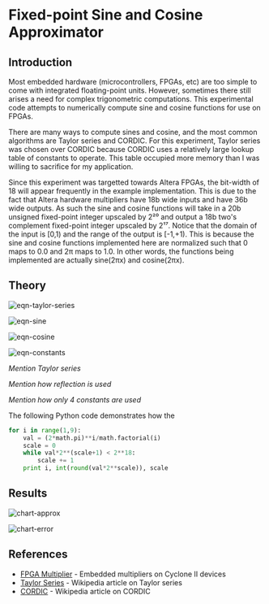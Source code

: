 # Fixed-point Sine and Cosine Approximator #

## Introduction ##

Most embedded hardware (microcontrollers, FPGAs, etc) are too simple to come
with integrated floating-point units. However, sometimes there still arises a
need for complex trigonometric computations. This experimental code attempts to
numerically compute sine and cosine functions for use on FPGAs.

There are many ways to compute sines and cosine, and the most common algorithms
are Taylor series and CORDIC. For this experiment, Taylor series was chosen
over CORDIC because CORDIC uses a relatively large lookup table of constants
to operate. This table occupied more memory than I was willing to sacrifice for
my application.

Since this experiment was targetted towards Altera FPGAs, the bit-width of 18
will appear frequently in the example implementation. This is due to the fact
that Altera hardware multipliers have 18b wide inputs and have 36b wide outputs.
As such the sine and cosine functions will take in a 20b unsigned fixed-point
integer upscaled by 2²⁰ and output a 18b two's complement fixed-point integer
upscaled by 2¹⁷. Notice that the domain of the input is [0,1) and the range of
the output is [-1,+1). This is because the sine and cosine functions implemented
here are normalized such that 0 maps to 0.0 and 2π maps to 1.0. In other words,
the functions being implemented are actually sine(2πx) and cosine(2πx).

## Theory ##


![eqn-taylor-series](http://code.digital-static.net/tri-approx/raw/tip/doc/eqn-taylor-series.png)

![eqn-sine](http://code.digital-static.net/tri-approx/raw/tip/doc/eqn-sine.png)

![eqn-cosine](http://code.digital-static.net/tri-approx/raw/tip/doc/eqn-cosine.png)

![eqn-constants](http://code.digital-static.net/tri-approx/raw/tip/doc/eqn-constants.png)

*Mention Taylor series*

*Mention how reflection is used*

*Mention how only 4 constants are used*

The following Python code demonstrates how the

```python
for i in range(1,9):
	val = (2*math.pi)**i/math.factorial(i)
	scale = 0
	while val*2**(scale+1) < 2**18:
		scale += 1
	print i, int(round(val*2**scale)), scale
```

## Results ##

![chart-approx](http://code.digital-static.net/tri-approx/raw/tip/doc/chart-approx.png)

![chart-error](http://code.digital-static.net/tri-approx/raw/tip/doc/chart-error.png)

## References ##

* [FPGA Multiplier](http://www.altera.com/literature/hb/cyc2/cyc2_cii51012.pdf) - Embedded multipliers on Cyclone II devices
* [Taylor Series](http://en.wikipedia.org/wiki/Taylor_series) - Wikipedia article on Taylor series
* [CORDIC](http://en.wikipedia.org/wiki/CORDIC) - Wikipedia article on CORDIC
